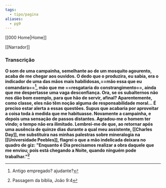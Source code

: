 ```yaml
---
tags:
  - tipo/pagina
aliases:
  - pg9
---
```

[[000 Home|Home]]

[^1]:  Antigo empregado? ajudante?
[^2]: Passagem da bíblia, João 9:4

[[Narrador]]
### Transcrição

**O som de uma campainha, semelhante ao de um mosquito agourento, acaba de me chegar aos ouvidos. O dedo que o produzira, eu sabia, era o indicador de uma das mãos mais habilidosas,==mão essa que eu comandara==[^1], mão que me ==resgataria do constrangimento==, ainda que me despertasse uma vaga desconfiança. Ora, se os subalternos não nos dão bom exemplo, para que hão de servir, afinal? Aparentemente, como classe, eles não têm noção alguma de responsabilidade moral... É preciso estar alerta a essas questões. Supus que acabaria por aproveitar a coisa toda à medida que me habituasse. Novamente a campainha, e depois uma sensação de passos distantes. Agradou-me o homem ter vindo; o tempo não era ilimitado. Lembrei-me de que, ao retornar após uma ausência de quinze dias durante a qual meu assistente, [[Charles Day]], me substituíra nas minhas palestras sobre mineralogia na [[Universidade Peebles]], flagrei o que a mão indelicada deixara no quadro de giz: "Enquanto é Dia precisamos realizar a obra daquele que me enviou; pois está chegando a Noite, quando ninguém pode trabalhar.”[^2]**
